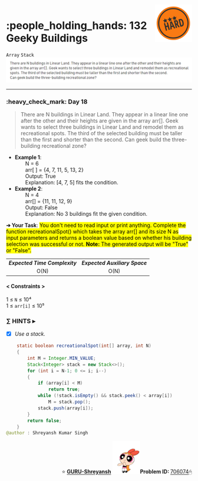 <img align='right' src="https://github.com/guru-shreyansh/GeeksforGeeks-30-Days-of-Code/blob/main/!DOC!/Hard%232.png" width="100">
<h1>:people_holding_hands: 132 Geeky Buildings</h1>

`Array`
`Stack`
<img align='centre' src="https://github.com/guru-shreyansh/GeeksforGeeks-30-Days-of-Code/blob/main/Day%3C18%3E/D18.png">
________________________________________________________________________________________________________________________________________________________
<h3>:heavy_check_mark: Day 18</h3>
<blockquote>There are N buildings in Linear Land. They appear in a linear line one after the other and their heights are given in the array arr[]. Geek wants to select three buildings in Linear Land and remodel them as recreational spots. The third of the selected building must be taller than the first and shorter than the second.
Can geek build the three-building recreational zone?</blockquote>

* **Example 1**:<br>
&emsp;&emsp;N = 6<br>
&emsp;&emsp;arr[ ] = {4, 7, 11, 5, 13, 2}<br>
&emsp;&emsp;Output: True<br>
&emsp;&emsp;Explanation: [4, 7, 5] fits the condition.<br>
* **Example 2**:<br>
&emsp;&emsp;N = 4<br>
&emsp;&emsp;arr[] = {11, 11, 12, 9}<br>
&emsp;&emsp;Output: False<br>
&emsp;&emsp;Explanation: No 3 buildings fit the given condition.<br>

**➔ Your Task**:
<mark>You don't need to read input or print anything. Complete the function recreationalSpot() which takes the array arr[] and its size N as input parameters and returns a boolean value based on whether his building selection was successful or not.
<b>Note:</b> The generated output will be "True" or "False".</mark>

<table align="center">
      <tr><td><em><b>Expected Time Complexity</td> <td><em><b>Expected Auxiliary Space</td></tr>
      <tr><td align="center">O(N)</td> <td align="center">O(N)</td></tr>
</table>

#### < Constraints >
1  ≤ ` N ` ≤  10⁴<br>
1  ≤ ` arr[i] ` ≤  10⁵

###      ∑ HINTS ▸
- [x] _Use a stack._
```java
    static boolean recreationalSpot(int[] array, int N)
    {
        int M = Integer.MIN_VALUE;
        Stack<Integer> stack = new Stack<>();
        for (int i = N-1; 0 <= i; i--)
        {
            if (array[i] < M)
                return true;
            while (!stack.isEmpty() && stack.peek() < array[i])
                M = stack.pop();
            stack.push(array[i]);
        }
        return false;
    }
@author : Shreyansh Kumar Singh
```
<p align="right"> ⭐️ <a href="https://github.com/GURU-Shreyansh" target="_blank"> <b>GURU-Shreyansh</b></a>
      <img src="https://github.com/guru-shreyansh/GeeksforGeeks-30-Days-of-Code/blob/main/!DOC!/GIF--Happy-Powerpuff-Girls-Qakyyrk1IKwuK8YtQ6.gif" width="75"><b>Problem ID: </b><a href="https://practice.geeksforgeeks.org/problems/355f731797ea1acbd5ab698b19eb1c3c469aa837/1/?track=30-DOC-day-18&batchId=320" align="left">706074</a>🖱</p>
<!--
#GURU ツ
-->
